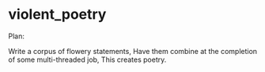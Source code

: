 # violent_poetry

Plan:

Write a corpus of flowery statements,
Have them combine at the completion of some multi-threaded job,
This creates poetry.
